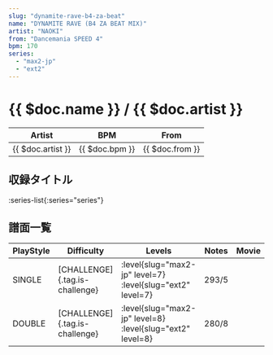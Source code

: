 ```yaml
---
slug: "dynamite-rave-b4-za-beat"
name: "DYNAMITE RAVE (B4 ZA BEAT MIX)"
artist: "NAOKI"
from: "Dancemania SPEED 4"
bpm: 170
series:
  - "max2-jp"
  - "ext2"
---
```


# {{ $doc.name }} / {{ $doc.artist }}

|Artist|BPM|From|
|------|---|----|
|{{ $doc.artist }}|{{ $doc.bpm }}|{{ $doc.from }}|

## 収録タイトル

:series-list{:series="series"}

## 譜面一覧

|PlayStyle|Difficulty|Levels|Notes|Movie|
|---------|----------|------|-----|-----|
|SINGLE|[CHALLENGE]{.tag.is-challenge}|:level{slug="max2-jp" level=7} :level{slug="ext2" level=7}|293/5||
|DOUBLE|[CHALLENGE]{.tag.is-challenge}|:level{slug="max2-jp" level=8} :level{slug="ext2" level=8}|280/8||
